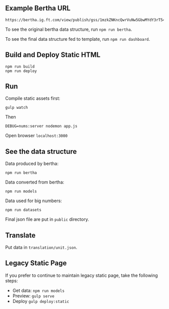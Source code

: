 ## Example Bertha URL
```
https://bertha.ig.ft.com/view/publish/gss/1mzkZNKncQwrVuNw5GbwMYdY3rT54N8vaGXFEhjnJoJA/data,credits,groups,options
```

To see the original bertha data structure, run `npm run bertha`.

To see the final data structure fed to template, run `npm run dashboard`.

## Build and Deploy Static HTML
```
npm run build
npm run deploy
```

## Run

Compile static assets first:
```
gulp watch
```

Then
```
DEBUG=nums:server nodemon app.js
```

Open browser `localhost:3000`

## See the data structure

Data produced by bertha:

```
npm run bertha
```

Data converted from bertha:

```
npm run models
```

Data used for big numbers:

```
npm run datasets
```

Final json file are put in `public` directory.

## Translate

Put data in `translation/unit.json`.

## Legacy Static Page
If you prefer to continue to maintain legacy static page, take the following steps:

* Get data: `npm run models`
* Preview: `gulp serve`
* Deploy `gulp deploy:static`